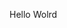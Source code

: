 Hello Wolrd



































































































































































































































































































































































































































































































































































































































































































































































































































































































































































































































































































































































































































